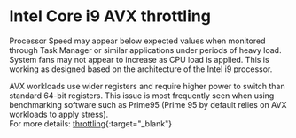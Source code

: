# Intel Core i9 AVX throttling
Processor Speed may appear below expected values when monitored through Task Manager or similar applications under periods of heavy load.
System fans may not appear to increase as CPU load is applied.
This is working as designed based on the architecture of the Intel i9 processor. 

AVX workloads use wider registers and require higher power to switch than standard 64-bit registers. 
This issue is most frequently seen when using benchmarking software such as Prime95 (Prime 95 by default relies on AVX workloads to apply stress).  
For more details:
[throttling](https://www.dell.com/support/kbdoc/it-it/000184687/intel-i9-processor-throttling-under-avx-advanced-vector-extensions){:target="_blank"}
